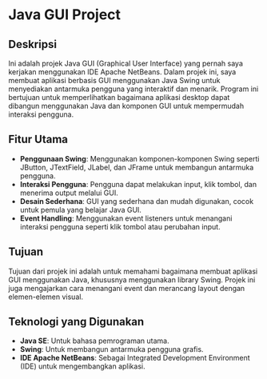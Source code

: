 # Java GUI Project

## Deskripsi
Ini adalah projek Java GUI (Graphical User Interface) yang pernah saya kerjakan menggunakan IDE Apache NetBeans. Dalam projek ini, saya membuat aplikasi berbasis GUI menggunakan Java Swing untuk menyediakan antarmuka pengguna yang interaktif dan menarik. Program ini bertujuan untuk memperlihatkan bagaimana aplikasi desktop dapat dibangun menggunakan Java dan komponen GUI untuk mempermudah interaksi pengguna.

## Fitur Utama
- **Penggunaan Swing**: Menggunakan komponen-komponen Swing seperti JButton, JTextField, JLabel, dan JFrame untuk membangun antarmuka pengguna.
- **Interaksi Pengguna**: Pengguna dapat melakukan input, klik tombol, dan menerima output melalui GUI.
- **Desain Sederhana**: GUI yang sederhana dan mudah digunakan, cocok untuk pemula yang belajar Java GUI.
- **Event Handling**: Menggunakan event listeners untuk menangani interaksi pengguna seperti klik tombol atau perubahan input.

## Tujuan
Tujuan dari projek ini adalah untuk memahami bagaimana membuat aplikasi GUI menggunakan Java, khususnya menggunakan library Swing. Projek ini juga mengajarkan cara menangani event dan merancang layout dengan elemen-elemen visual.

## Teknologi yang Digunakan
- **Java SE**: Untuk bahasa pemrograman utama.
- **Swing**: Untuk membangun antarmuka pengguna grafis.
- **IDE Apache NetBeans**: Sebagai Integrated Development Environment (IDE) untuk mengembangkan aplikasi.
